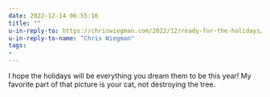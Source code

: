```yaml
---
date: 2022-12-14 06:55:16
title: ""
u-in-reply-to: https://chriswiegman.com/2022/12/ready-for-the-holidays/
u-in-reply-to-name: "Chris Wiegman"
tags:
-
---
```

I hope the holidays will be everything you dream them to be this year! My favorite part of that picture is your cat, not destroying the tree.